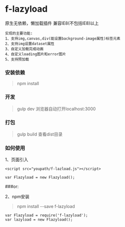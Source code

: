 # f-lazyload
原生无依赖，懒加载插件
兼容IE8(不包括IE8)以上

```
实现的主要功能:
1、支持img,canvas,div(能设置background-image属性)标签元素
2、支持img设置dataset属性
3、自定义加载完成动画
4、自定义loading图片和error图片
5、支持预加载
```

### 安装依赖

> npm install

### 开发

> gulp dev 浏览器自动打开localhost:3000

### 打包

> gulp build 查看dist目录


### 如何使用

1、页面引入
```
<script src="youpath/f-lazload.js"></script>

var Flazyload = new Flazyload();
```
###or:

2、npm安装

> npm install --save f-lazyload

```
var Flazyload = require('f-lazyload');
var lazyload = new Flazyload();
```



